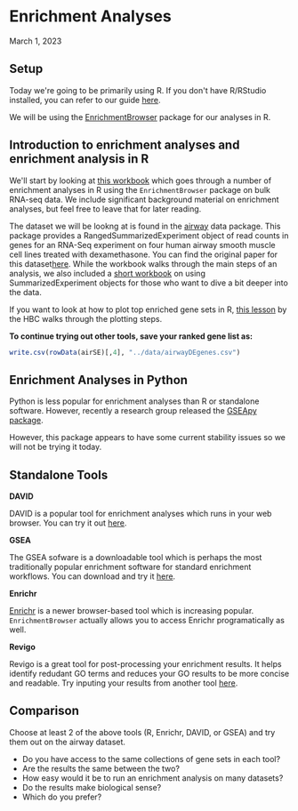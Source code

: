 # Enrichment Analyses
March 1, 2023 

## Setup

Today we're going to be primarily using R. If you don't have R/RStudio installed, you can refer to our guide [here](https://github.com/HMS-Data-Club/Resources/blob/main/Guides/install-r-rstudio.md).

We will be using the [EnrichmentBrowser](http://bioconductor.org/packages/EnrichmentBrowser) package for our analyses in R.

## Introduction to enrichment analyses and enrichment analysis in R

We'll start by looking at [this workbook](https://github.com/HMS-Data-Club/enrichment-analyses/blob/main/scripts/enrichment_analysis.qmd) which goes through a number of enrichment analyses in R using the `EnrichmentBrowser` package on bulk RNA-seq data. We include significant background material on enrichment analyses, but feel free to leave that for later reading. 

The dataset we will be lookng at is found in the [airway](https://bioconductor.org/packages/release/data/experiment/html/airway.html) data package. This package provides a RangedSummarizedExperiment object of read counts in genes for an RNA-Seq experiment on four human airway smooth muscle cell lines treated with dexamethasone. You can find the original paper for this dataset[here](https://pubmed.ncbi.nlm.nih.gov/24926665/). While the workbook walks through the main steps of an analysis, we also included a [short workbook](https://github.com/HMS-Data-Club/enrichment-analyses/blob/main/scripts/summarized_experiment.qmd) on using SummarizedExperiment objects for those who want to dive a bit deeper into the data. 

If you want to look at how to plot top enriched gene sets in R, [this lesson](https://hbctraining.github.io/Training-modules/Tidyverse_ggplot2/lessons/03_ggplot2.html) by the HBC walks through the plotting steps.

**To continue trying out other tools, save your ranked gene list as:**

```r
write.csv(rowData(airSE)[,4], "../data/airwayDEgenes.csv")
```

## Enrichment Analyses in Python

Python is less popular for enrichment analyses than R or standalone software. However, recently a research group released the [GSEApy](https://academic.oup.com/bioinformatics/article/39/1/btac757/6847088) [package](https://gseapy.readthedocs.io/en/latest/index.html). 

However, this package appears to have some current stability issues so we will not be trying it today. 

## Standalone Tools

**DAVID**

DAVID is a popular tool for enrichment analyses which runs in your web browser. You can try it out [here](https://david.ncifcrf.gov/tools.jsp).

**GSEA**

The GSEA sofware is a downloadable tool which is perhaps the most traditionally popular enrichment software for standard enrichment workflows. You can download and try it [here](https://www.gsea-msigdb.org/gsea/index.jsp).

**Enrichr**

[Enrichr](https://maayanlab.cloud/Enrichr/) is a newer browser-based tool which is increasing popular. `EnrichmentBrowser` actually allows you to access Enrichr programatically as well.  

**Revigo**

Revigo is a great tool for post-processing your enrichment results. It helps identify redudant GO terms and reduces your GO results to be more concise and readable. Try inputing your results from another tool [here](http://revigo.irb.hr/).

## Comparison

Choose at least 2 of the above tools (R, Enrichr, DAVID, or GSEA) and try them out on the airway dataset.

- Do you have access to the same collections of gene sets in each tool?
- Are the results the same between the two?
- How easy would it be to run an enrichment analysis on many datasets?
- Do the results make biological sense? 
- Which do you prefer?

